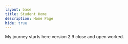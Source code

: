 ```yaml
---
layout: base
title: Student Home 
description: Home Page
hide: true
---
```


My journey starts here version 2.9 close and open worked.
